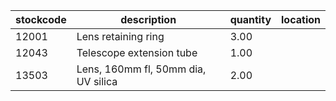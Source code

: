 |stockcode|description|quantity|location|
|---------|-----------|--------|--------|
|12001|Lens retaining ring|3.00||
|12043|Telescope extension tube|1.00||
|13503|Lens, 160mm fl, 50mm dia, UV silica|2.00||
